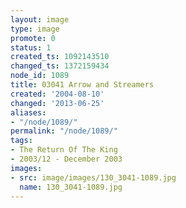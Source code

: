 ```yaml
---
layout: image
type: image
promote: 0
status: 1
created_ts: 1092143510
changed_ts: 1372159434
node_id: 1089
title: 03041 Arrow and Streamers
created: '2004-08-10'
changed: '2013-06-25'
aliases:
- "/node/1089/"
permalink: "/node/1089/"
tags:
- The Return Of The King
- 2003/12 - December 2003
images:
- src: image/images/130_3041-1089.jpg
  name: 130_3041-1089.jpg
---
```


